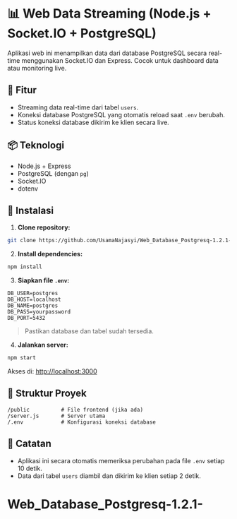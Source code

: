 
# 📊 Web Data Streaming (Node.js + Socket.IO + PostgreSQL)

Aplikasi web ini menampilkan data dari database PostgreSQL secara real-time menggunakan Socket.IO dan Express. Cocok untuk dashboard data atau monitoring live.

## 🚀 Fitur
- Streaming data real-time dari tabel `users`.
- Koneksi database PostgreSQL yang otomatis reload saat `.env` berubah.
- Status koneksi database dikirim ke klien secara live.

## 📦 Teknologi
- Node.js + Express
- PostgreSQL (dengan `pg`)
- Socket.IO
- dotenv

## 🔧 Instalasi

1. **Clone repository:**

```bash
git clone https://github.com/UsamaNajasyi/Web_Database_Postgresq-1.2.1-.git
```

2. **Install dependencies:**

```bash
npm install
```

3. **Siapkan file `.env`:**

```env
DB_USER=postgres
DB_HOST=localhost
DB_NAME=postgres
DB_PASS=yourpassword
DB_PORT=5432
```

> Pastikan database dan tabel sudah tersedia.

4. **Jalankan server:**

```bash
npm start
```

Akses di: [http://localhost:3000](http://localhost:3000)

## 📂 Struktur Proyek

```
/public          # File frontend (jika ada)
/server.js       # Server utama
/.env            # Konfigurasi koneksi database
```

## 📝 Catatan

- Aplikasi ini secara otomatis memeriksa perubahan pada file `.env` setiap 10 detik.
- Data dari tabel `users` diambil dan dikirim ke klien setiap 2 detik.
# Web_Database_Postgresq-1.2.1-

